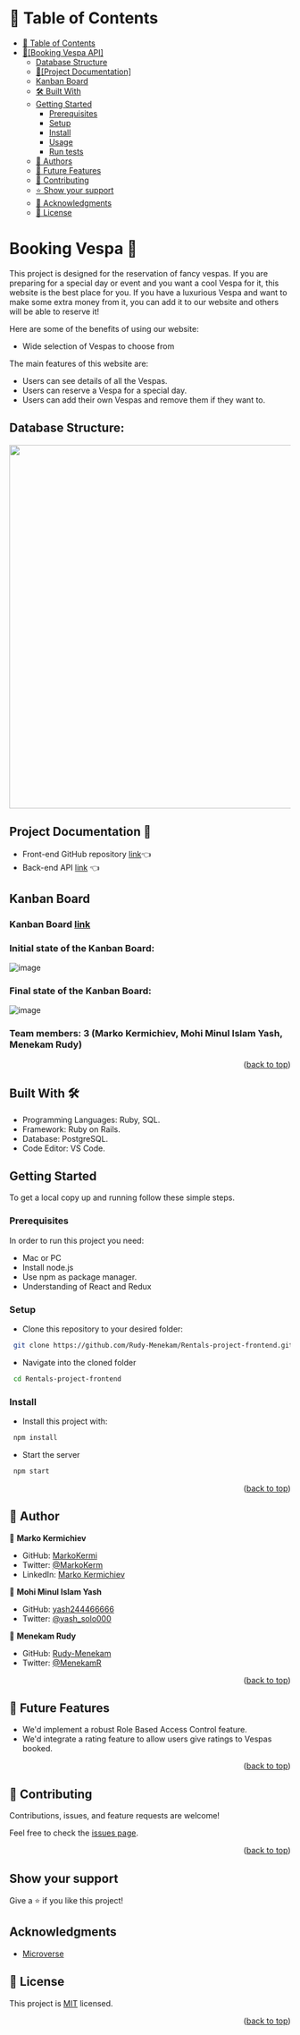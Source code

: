 <a name="readme-top"></a>

# 📗 Table of Contents

- [📗 Table of Contents](#-table-of-contents)
- [🛵\[Booking Vespa API\] ](#about-project)
  - [Database Structure](#erd)
  - [📄\[Project Documentation\] ](#project-documentation)
  - [Kanban Board](#kanban-board)
  - [🛠 Built With ](#built-with)
  - [Getting Started](#getting-started)
    - [Prerequisites](#prerequisites)
    - [Setup](#setup)
    - [Install](#install)
    - [Usage](#usage)
    - [Run tests](#run-tests)
  - [👥 Authors ](#authors)
  - [🔭 Future Features ](#future-features)
  - [🤝 Contributing ](#contributing)
  - [⭐️ Show your support ](#️support)
  - [🙏 Acknowledgments ](#acknowledgements)
  - [📝 License ](#license)

<!-- PROJECT DESCRIPTION -->

# Booking Vespa 🛵 <a name="about-project"></a>

This project is designed for the reservation of fancy vespas. If you are preparing for a special day or event and you want a cool Vespa for it, this website is the best place for you. If you have a luxurious Vespa and want to make some extra money from it, you can add it to our website and others will be able to reserve it!

Here are some of the benefits of using our website:

- Wide selection of Vespas to choose from

The main features of this website are:

- Users can see details of all the Vespas.
- Users can reserve a Vespa for a special day.
- Users can add their own Vespas and remove them if they want to.

## Database Structure: <a name="erd"></a>

<img src="https://github.com/MarkoKermi/rentals_project-back-end.git" width="650">

## Project Documentation 📄 <a name="project-documentation"></a>

- Front-end GitHub repository [link](https://github.com/Rudy-Menekam/Rentals-project-frontend.git)👈
- Back-end API [link](https://github.com/MarkoKermi/rentals_project-back-end.git) 👈

## Kanban Board <a name="kanban-board"></a>

### Kanban Board [link](https://github.com/users/Rudy-Menekam/projects/3)

### Initial state of the Kanban Board:

![image](https://drive.google.com/file/d/1s9aL1XscWvnGP3t9KD-jaKd5wOis7dVM/view?usp=drive_link)

### Final state of the Kanban Board:

![image](https://drive.google.com/file/d/1H7apABiT-PzcKlLqTZFlk7d5OGW8FGCB/view?usp=drive_link)

### Team members: 3 (Marko Kermichiev, Mohi Minul Islam Yash, Menekam Rudy)

<p align="right">(<a href="#readme-top">back to top</a>)</p>
 
## Built With 🛠️ <a name="built-with"></a>

- Programming Languages: Ruby, SQL.
- Framework: Ruby on Rails.
- Database: PostgreSQL.
- Code Editor: VS Code.

## Getting Started <a name="getting-started"></a>

To get a local copy up and running follow these simple steps.

### Prerequisites

In order to run this project you need:

- Mac or PC
- Install node.js
- Use npm as package manager.
- Understanding of React and Redux

### Setup

- Clone this repository to your desired folder:

```sh
 git clone https://github.com/Rudy-Menekam/Rentals-project-frontend.git
```

- Navigate into the cloned folder

```sh
 cd Rentals-project-frontend

```

### Install

- Install this project with:

```sh
 npm install
```

- Start the server

```sh
 npm start
```


<p align="right">(<a href="#readme-top">back to top</a>)</p>

## 👥 Author <a name="author"></a>

👤 **Marko Kermichiev**

- GitHub: [MarkoKermi](https://github.com/MarkoKermi)
- Twitter: [@MarkoKerm](https://twitter.com/MarkoKerm)
- LinkedIn: [Marko Kermichiev](https://www.linkedin.com/in/marko-kermichiev/)

👤 **Mohi Minul Islam Yash**

- GitHub: [yash244466666](https://github.com/yash244466666)
- Twitter: [@yash_solo000](https://twitter.com/yash_solo000)

👤 **Menekam Rudy**

- GitHub: [Rudy-Menekam](https://github.com/Rudy-Menekam)
- Twitter: [@MenekamR](https://twitter.com/MenekamR)

<p align="right">(<a href="#readme-top">back to top</a>)</p>

## 🚀 Future Features <a name="future-features"></a>

- We'd implement a robust Role Based Access Control feature.
- We'd integrate a rating feature to allow users give ratings to Vespas booked.

<p align="right">(<a href="#readme-top">back to top</a>)</p>

## 🤝 Contributing <a name="contributing"></a>

Contributions, issues, and feature requests are welcome!

Feel free to check the [issues page](https://github.com/MarkoKermi/rentals_project-back-end/issues).

<p align="right">(<a href="#readme-top">back to top</a>)</p>

## Show your support <a name="️support"></a>

Give a ⭐️ if you like this project!

## Acknowledgments

- [Microverse](https://www.microverse.org/)

## 📝 License <a name="license"></a>

This project is [MIT](./LICENSE) licensed.

<p align="right">(<a href="#readme-top">back to top</a>)</p>
